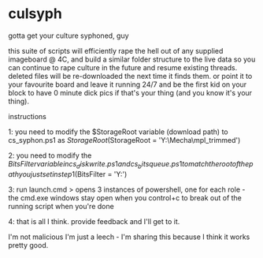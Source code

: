 # culsyph
gotta get your culture syphoned, guy

this suite of scripts will efficiently rape the hell out of any supplied imageboard @ 4C, and build a similar folder structure to the live data so you can continue to rape culture in the future and resume existing threads.  deleted files will be re-downloaded the next time it finds them.  or point it to your favourite board and leave it running 24/7 and be the first kid on your block to have 0 minute dick pics if that's your thing (and you know it's your thing).

instructions

1: you need to modify the $StorageRoot variable (download path) to cs_syphon.ps1 as $StorageRoot ($StorageRoot = 'Y:\Mecha\mpl_trimmed')

2: you need to modify the $BitsFilter variable in cs_diskwrite.ps1 and cs_bitsqueue.ps1 to match the root of the path you just set in step 1 ($BitsFilter = 'Y:\')

3: run launch.cmd > opens 3 instances of powershell, one for each role - the cmd.exe windows stay open when you control+c to break out of the running script when you're done

4: that is all I think.  provide feedback and I'll get to it.


I'm not malicious I'm just a leech - I'm sharing this because I think it works pretty good.
